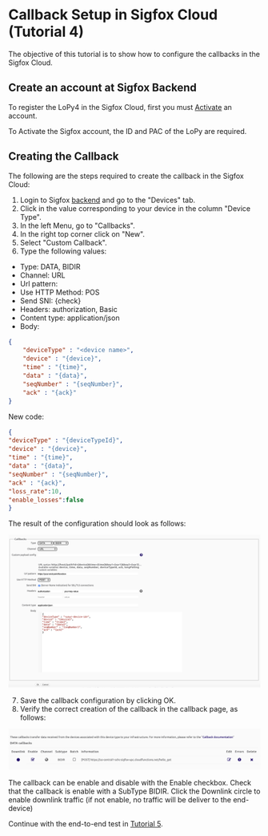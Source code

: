 # Callback Setup in Sigfox Cloud (Tutorial 4)

The objective of this tutorial is to show how to configure the callbacks in the Sigfox Cloud.

## Create an account at Sigfox Backend

To register the LoPy4 in the Sigfox Cloud, first you must [Activate](https://buy.sigfox.com/activate) an account.

To Activate the Sigfox account, the ID and PAC of the LoPy are required. 

## Creating the Callback

The following are the steps required to create the callback in the Sigfox Cloud:

1. Login to Sigfox [backend](https://backend.sigfox.com) and go to the "Devices" tab.
2. Click in the value corresponding to your device in the column "Device Type".
3. In the left Menu, go to "Callbacks".
4. In the right top corner click on "New".
5. Select "Custom Callback".
6. Type the following values:
* Type: DATA, BIDIR
* Channel: URL
* Url pattern: ​<url of your end point>
* Use HTTP Method: POS
* Send SNI: {check}
* Headers: authorization, Basic ​<tu token de la cloud function>
* Content type: application/json
* Body:
```json
{
    "deviceType" : "​<device name>​",
    "device" : "{device}",
    "time" : "{time}",
    "data" : "{data}",
    "seqNumber" : "{seqNumber}",
    "ack" : "{ack}"
}
```
New code:
```json
{
"deviceType" : "{deviceTypeId}",
"device" : "{device}",
"time" : "{time}",
"data" : "{data}",
"seqNumber" : "{seqNumber}",
"ack" : "{ack}",
"loss_rate":10,
"enable_losses":false
}
```


The result of the configuration should look as follows:

![callback_setup](../images/callback-setup-sigfox-1.png)

7.  Save the callback configuration by clicking OK.
8. Verify the correct creation of the callback in the callback page, as follows: 

![callback_setup2](../images/callback-setup-sigfox-2.png)

The callback can be enable and disable with the Enable checkbox. 
Check that the callback is enable with a SubType BIDIR.
Click the Downlink circle to enable downlink traffic (if not enable, no traffic will be deliver to the end-device)


Continue with the end-to-end test in [Tutorial 5](/docs/Tutorials/Tutorial-5-test-end-to-end.md-to-end.md).
